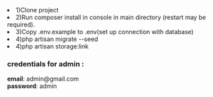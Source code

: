 
<li>1)Clone project </li>
<li>2)Run composer install in console in main directory  (restart may be required).</li>
<li>3)Copy .env.example to .env(set up connection with database) </li>
<li>4)php artisan migrate --seed</li>
<li>4)php artisan storage:link</li>


    
   <h3>credentials for admin :</h3>
    <b>email</b>: admin@gmail.com <br>
    <b>password</b>: admin
